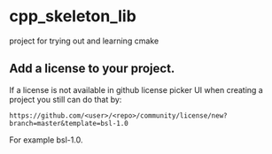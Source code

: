 # cpp_skeleton_lib
project for trying out and learning cmake


## Add a license to your project.
If a license is not available in github license picker UI when creating a project you still can do that by:

````
https://github.com/<user>/<repo>/community/license/new?branch=master&template=bsl-1.0
````
For example bsl-1.0.
